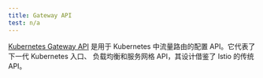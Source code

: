```yaml
---
title: Gateway API
test: n/a
---
```


[Kubernetes Gateway API](https://gateway-api.sigs.k8s.io/) 
是用于 Kubernetes 中流量路由的配置 API。它代表了下一代 Kubernetes 入口、
负载均衡和服务网格 API，其设计借鉴了 Istio 的传统 API。
